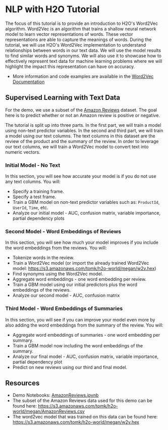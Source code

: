 # NLP with H2O Tutorial

The focus of this tutorial is to provide an introduction to H2O's Word2Vec algorithm. Word2Vec is an algorithm that trains a shallow neural network model to learn vector representations of words. These vector representations are able to capture the meanings of words. During the tutorial, we will use H2O's Word2Vec implementation to understand relationships between words in our text data. We will use the model results to find similar words and synonyms. We will also use it to showcase how to effectively represent text data for machine learning problems where we will highlight the impact this representation can have on accuracy. 

- More information and code examples are available in the [Word2Vec Documentation](http://docs.h2o.ai/h2o/latest-stable/h2o-docs/data-science/word2vec.html)

## Supervised Learning with Text Data

For the demo, we use a subset of the [Amazon Reviews](https://www.kaggle.com/snap/amazon-fine-food-reviews) dataset.  The goal here is to predict whether or not an Amazon review is positive or negative. 

The tutorial is split up into three parts.  In the first part, we will train a model using non-text predictor variables.  In the second and third part, we will train a model using our text columns.  The text columns in this dataset are the review of the product and the summary of the review.  In order to leverage our text columns, we will train a Word2Vec model to convert text into numeric vectors.

### Initial Model - No Text

In this section, you will see how accurate your model is if you do not use any text columns.  You will: 

- Specify a training frame.
- Specify a test frame.
- Train a GBM model on non-text predictor variables such as: `ProductId`, `UserId`, `Time`, etc.
-  Analyze our initial model - AUC, confusion matrix, variable importance, partial dependency plots

### Second Model - Word Embeddings of Reviews

In this section, you will see how much your model improves if you include the word embeddings from the reviews. You will:

- Tokenize words in the review.
- Train a Word2Vec model (or import the already trained Word2Vec model: <https://s3.amazonaws.com/tomk/h2o-world/megan/w2v.hex>)
- Find synonyms using the Word2Vec model.
- Aggregate word embeddings - one word embedding per review.
- Train a GBM model using our initial predictors plus the word embeddings of the reviews.
- Analyze our second model - AUC, confusion matrix

### Third Model - Word Embeddings of Summaries

In this section, you will see if you can improve your model even more by also adding the word embeddings from the summary of the review. You will:

- Aggregate word embeddings of summaries - one word embedding per summary.
- Train a GBM model now including the word embeddings of the summary.
- Analyze our final model - AUC, confusion matrix, variable importance, partial dependency plot
- Predict on new reviews using our third and final model.


## Resources

- Demo Notebooks: [AmazonReviews.ipynb](./AmazonReviews.ipynb)
- The subset of the Amazon Reviews data used for this demo can be found here: <https://s3.amazonaws.com/tomk/h2o-world/megan/AmazonReviews.csv>
- The word2vec model that was trained on this data can be found here: <https://s3.amazonaws.com/tomk/h2o-world/megan/w2v.hex>
